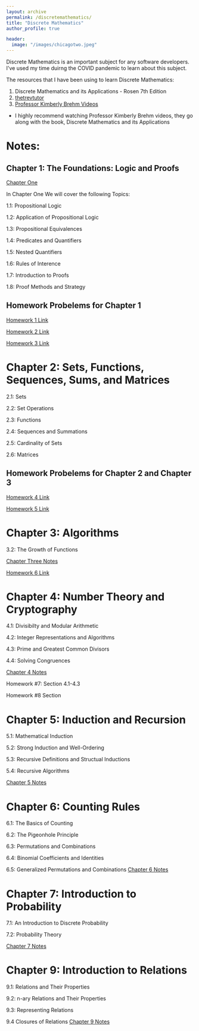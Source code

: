 ```yaml
---
layout: archive
permalink: /discretemathematics/
title: "Discrete Mathematics"
author_profile: true

header:
  image: "/images/chicagotwo.jpeg"
---
```



Discrete Mathematics is an important subject for any software developers. I've used my time duirng the COVID pandemic to learn about this subject. 

The resources that I have been using to learn Discrete Mathematics:

1. Discrete Mathematics and its Applications - Rosen 7th Edition
2. [thetrevtutor](https://trevtutor.com/discretemath/discretemath1/)
3. [Professor Kimberly Brehm Videos](https://www.youtube.com/watch?v=A3Ffwsnad0k&list=PLl-gb0E4MII28GykmtuBXNUNoej-vY5Rz)

- I highly recommend watching Professor Kimberly Brehm videos, they go along with the book, Discrete Mathematics and its Applications

# Notes:

## Chapter 1: The Foundations: Logic and Proofs

[Chapter One](https://devintheengineer.com/discretemathematics/chapter_one)

In Chapter One We will cover the following Topics:


1.1: Propositional Logic

1.2: Application of Propositional Logic

1.3: Propositional Equivalences

1.4: Predicates and Quantifiers

1.5: Nested Quantifiers

1.6: Rules of Interence

1.7: Introduction to Proofs

1.8: Proof Methods and Strategy


## Homework Probelems for Chapter 1

[Homework 1 Link](https://github.com/devinpowers/discrete-mathematics/blob/master/Homework%20Problems/HW%231.pdf)

[Homework 2 Link](https://github.com/devinpowers/discrete-mathematics/blob/master/Homework%20Problems/HW%232.pdf)

[Homework 3 Link](https://github.com/devinpowers/discrete-mathematics/blob/master/Homework%20Problems/HW%233.pdf)

# Chapter 2: Sets, Functions, Sequences, Sums, and Matrices

2.1: Sets

2.2: Set Operations

2.3: Functions

2.4: Sequences and Summations

2.5: Cardinality of Sets

2.6: Matrices


## Homework Probelems for Chapter 2 and Chapter 3

[Homework 4 Link](https://github.com/devinpowers/discrete-mathematics/blob/master/Homework%20Problems/HW%234.pdf)

[Homework 5 Link](https://github.com/devinpowers/discrete-mathematics/blob/master/Homework%20Problems/HW%235.pdf)

# Chapter 3: Algorithms

3.2: The Growth of Functions

[Chapter Three Notes](https://github.com/devinpowers/discrete-mathematics/blob/master/%20Chapter%203.2%20Growth%20Rate%20of%20Functions.pdf)

[Homework 6 Link](https://github.com/devinpowers/discrete-mathematics/blob/master/Homework%20Problems/HW%236.pdf)

# Chapter 4: Number Theory and Cryptography

4.1: Divisibilty and Modular Arithmetic

4.2: Integer Representations and Algorithms

4.3: Prime and Greatest Common Divisors

4.4: Solving Congruences

[Chapter 4 Notes](https://github.com/devinpowers/discrete-mathematics/blob/master/Chapter%204.1-4.4%20Number%20Theory.pdf)

Homework #7: Section 4.1-4.3

Homework #8 Section 

# Chapter 5: Induction and Recursion

5.1: Mathematical Induction

5.2: Strong Induction and Well-Ordering

5.3: Recursive Definitions and Structual Inductions

5.4: Recursive Algorithms


[Chapter 5 Notes](https://github.com/devinpowers/discrete-mathematics/blob/master/Chapter%205.1-5.4%20Mathematical%20Induction.pdf)


# Chapter 6: Counting Rules

6.1: The Basics of Counting

6.2: The Pigeonhole Principle

6.3: Permutations and Combinations

6.4: Binomial Coefficients and Identities

6.5: Generalized Permutations and Combinations
[Chapter 6 Notes](https://github.com/devinpowers/discrete-mathematics/blob/master/Chapter%206.1-6.5%20Counting%20Rules%20.pdf)

# Chapter 7: Introduction to Probability

7.1: An Introduction to Discrete Probability

7.2: Probability Theory

[Chapter 7 Notes](https://github.com/devinpowers/discrete-mathematics/blob/master/Chapter%207.1-7.2%20Intro%20to%20Probability%20.pdf)

# Chapter 9: Introduction to Relations

9.1: Relations and Their Properties

9.2: n-ary Relations and Their Properties

9.3: Representing Relations

9.4 Closures of Relations
[Chapter 9 Notes](https://github.com/devinpowers/discrete-mathematics/blob/master/Chapter%209.1-9.4%20Introduction%20to%20Relations.pdf)

